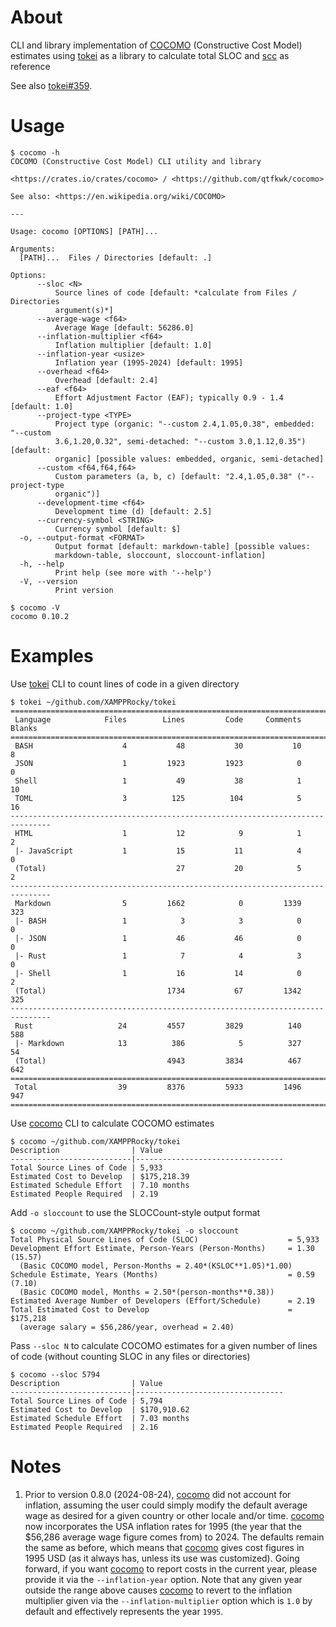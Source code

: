 # About

CLI and library implementation of [COCOMO] (Constructive Cost Model) estimates
using [tokei] as a library to calculate total SLOC and [scc] as reference

See also [tokei#359].

[cocomo]: https://crates.io/crates/cocomo
[COCOMO]: https://en.wikipedia.org/wiki/COCOMO
[tokei]: https://crates.io/crates/tokei
[tokei#359]: https://github.com/XAMPPRocky/tokei/issues/359
[scc]: https://github.com/boyter/scc

# Usage

```text
$ cocomo -h
COCOMO (Constructive Cost Model) CLI utility and library

<https://crates.io/crates/cocomo> / <https://github.com/qtfkwk/cocomo>

See also: <https://en.wikipedia.org/wiki/COCOMO>

---

Usage: cocomo [OPTIONS] [PATH]...

Arguments:
  [PATH]...  Files / Directories [default: .]

Options:
      --sloc <N>
          Source lines of code [default: *calculate from Files / Directories
          argument(s)*]
      --average-wage <f64>
          Average Wage [default: 56286.0]
      --inflation-multiplier <f64>
          Inflation multiplier [default: 1.0]
      --inflation-year <usize>
          Inflation year (1995-2024) [default: 1995]
      --overhead <f64>
          Overhead [default: 2.4]
      --eaf <f64>
          Effort Adjustment Factor (EAF); typically 0.9 - 1.4 [default: 1.0]
      --project-type <TYPE>
          Project type (organic: "--custom 2.4,1.05,0.38", embedded: "--custom
          3.6,1.20,0.32", semi-detached: "--custom 3.0,1.12,0.35") [default:
          organic] [possible values: embedded, organic, semi-detached]
      --custom <f64,f64,f64>
          Custom parameters (a, b, c) [default: "2.4,1.05,0.38" ("--project-type
          organic")]
      --development-time <f64>
          Development time (d) [default: 2.5]
      --currency-symbol <STRING>
          Currency symbol [default: $]
  -o, --output-format <FORMAT>
          Output format [default: markdown-table] [possible values:
          markdown-table, sloccount, sloccount-inflation]
  -h, --help
          Print help (see more with '--help')
  -V, --version
          Print version
```

```text
$ cocomo -V
cocomo 0.10.2
```

# Examples

Use [tokei] CLI to count lines of code in a given directory

```text
$ tokei ~/github.com/XAMPPRocky/tokei
===============================================================================
 Language            Files        Lines         Code     Comments       Blanks
===============================================================================
 BASH                    4           48           30           10            8
 JSON                    1         1923         1923            0            0
 Shell                   1           49           38            1           10
 TOML                    3          125          104            5           16
-------------------------------------------------------------------------------
 HTML                    1           12            9            1            2
 |- JavaScript           1           15           11            4            0
 (Total)                             27           20            5            2
-------------------------------------------------------------------------------
 Markdown                5         1662            0         1339          323
 |- BASH                 1            3            3            0            0
 |- JSON                 1           46           46            0            0
 |- Rust                 1            7            4            3            0
 |- Shell                1           16           14            0            2
 (Total)                           1734           67         1342          325
-------------------------------------------------------------------------------
 Rust                   24         4557         3829          140          588
 |- Markdown            13          386            5          327           54
 (Total)                           4943         3834          467          642
===============================================================================
 Total                  39         8376         5933         1496          947
===============================================================================
```

Use [cocomo] CLI to calculate COCOMO estimates

```text
$ cocomo ~/github.com/XAMPPRocky/tokei
Description                | Value
---------------------------|---------------------------------
Total Source Lines of Code | 5,933
Estimated Cost to Develop  | $175,218.39
Estimated Schedule Effort  | 7.10 months
Estimated People Required  | 2.19

```

Add `-o sloccount` to use the SLOCCount-style output format

```text
$ cocomo ~/github.com/XAMPPRocky/tokei -o sloccount
Total Physical Source Lines of Code (SLOC)                    = 5,933
Development Effort Estimate, Person-Years (Person-Months)     = 1.30 (15.57)
  (Basic COCOMO model, Person-Months = 2.40*(KSLOC**1.05)*1.00)
Schedule Estimate, Years (Months)                             = 0.59 (7.10)
  (Basic COCOMO model, Months = 2.50*(person-months**0.38))
Estimated Average Number of Developers (Effort/Schedule)      = 2.19
Total Estimated Cost to Develop                               = $175,218
  (average salary = $56,286/year, overhead = 2.40)

```

Pass `--sloc N` to calculate COCOMO estimates for a given number of lines of
code (without counting SLOC in any files or directories)

```text
$ cocomo --sloc 5794
Description                | Value
---------------------------|---------------------------------
Total Source Lines of Code | 5,794
Estimated Cost to Develop  | $170,910.62
Estimated Schedule Effort  | 7.03 months
Estimated People Required  | 2.16

```

# Notes

1. Prior to version 0.8.0 (2024-08-24), [cocomo] did not account for inflation,
   assuming the user could simply modify the default average wage as desired for
   a given country or other locale and/or time.
   [cocomo] now incorporates the USA inflation rates for 1995 (the year that the
   $56,286 average wage figure comes from) to 2024.
   The defaults remain the same as before, which means that [cocomo] gives
   cost figures in 1995 USD (as it always has, unless its use was customized).
   Going forward, if you want [cocomo] to report costs in the current year,
   please provide it via the `--inflation-year` option.
   Note that any given year outside the range above causes [cocomo] to revert to
   the inflation multiplier given via the `--inflation-multiplier` option which
   is `1.0` by default and effectively represents the year `1995`.

